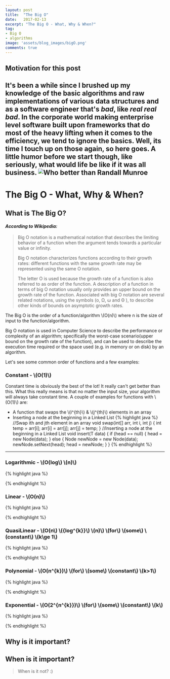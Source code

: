 ```yaml
---
layout: post
title:  "The Big O"
date:   2017-02-13
excerpt: "The Big O - What, Why & When?"
tag:
- Big O
- algorithms
image: 'assets/blog_images/bigO.png'
comments: true
---
```


## Motivation for this post
It's been a while since I brushed up my knowledge of the basic algorithms and raw implementations of various data structures and as a software engineer that's *bad*, like *real real bad*.
In the corporate world making enterprise level software built upon frameworks that do most of the heavy lifting when it comes to the efficiency, we tend to ignore the basics. Well, its time I touch up on those again, so here goes.
A little humor before we start though, like seriously, what would life be like if it was all business.
![Who better than Randall Munroe](http://imgs.xkcd.com/comics/1337_part_2.png)
---

# The Big O - What, Why & When?

## What is The Big O?

#### *According to Wikipedia:*

> Big O notation is a mathematical notation that describes the limiting behavior of a function when the argument tends towards a particular value or infinity.
>
> Big O notation characterizes functions according to their growth rates: different functions with the same growth rate may be represented using the same O notation.
>
> The letter O is used because the growth rate of a function is also referred to as order of the function. A description of a function in terms of big O notation usually only provides an upper bound on the growth rate of the function. Associated with big O notation are several related notations, using the symbols \(o, Ω, ω and  Θ \), to describe other kinds of bounds on asymptotic growth rates.

The Big O is the order of a function/algorithm \\(O(n)\\) where n is the size of input to the function/algorithm.

Big O notation is used in Computer Science to describe the performance or complexity of an algorithm; specifically the worst-case scenario(upper bound on the growth rate of the function), and can be used to describe the execution time required or the space used (e.g. in memory or on disk) by an algorithm.

Let's see some common order of functions and a few examples:

### Constant - \\(O(1)\\)
Constant time is obviously the best of the lot! It really can't get better than this. What this really means is that no matter the input size, your algorithm will always take constant time. 
A couple of examples for functions with \\(O(1)\\) are: 
- A function that swaps the \\(i^{th}\\) & \\(j^{th}\\) elements in an array
- Inserting a node at the beginning in a Linked List
{% highlight java %}
//Swap ith and jth element in an array
void swap(int[] arr, int i, int j)
{
  int temp = arr[i];
  arr[i] = arr[j];
  arr[j] = temp;
}
//Inserting a node at the beginning in a Linked List
void insert(T data)
{
	if (head == null)
	{
		head = new Node<T>(data);
	}
  else
  {
    Node<T> newNode = new Node<T>(data);
    newNode.setNext(head);
    head = newNode;
  }
}
{% endhighlight %}

---

### Logarithmic - \\(O(log\\) \\(n)\\) 

{% highlight java %}

{% endhighlight %}

### Linear - \\(O(n)\\)

{% highlight java %}

{% endhighlight %}

### QuasiLinear - \\(O(n\\) \\({log^{k}}\\) \\(n)\\) \\(for\\) \\(some\\) \\(constant\\) \\(k\ge 1\\)

{% highlight java %}

{% endhighlight %}

### Polynomial - \\(O(n^{k})\\) \\(for\\) \\(some\\) \\(constant\\) \\(k>1\\)

{% highlight java %}

{% endhighlight %}

### Exponential - \\(O(2^{n^{k}})\\) \\(for\\) \\(some\\) \\(constant\\) \\(k\\)

{% highlight java %}

{% endhighlight %}



## Why is it important?


## When is it important?
>  When is it not? :)
